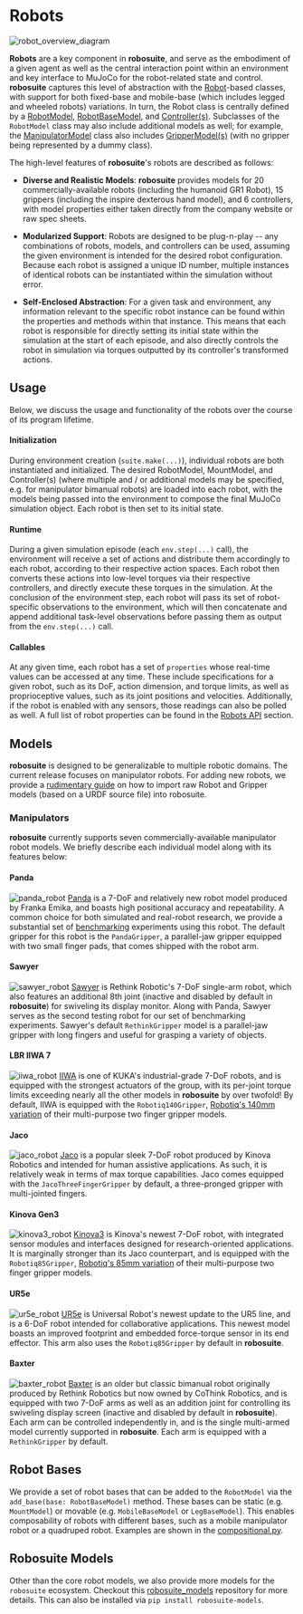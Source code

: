 # Robots

![robot_overview_diagram](../images/robot_module.png)

**Robots** are a key component in **robosuite**, and serve as the embodiment of a given agent as well as the central interaction point within an environment and key interface to MuJoCo for the robot-related state and control. **robosuite** captures this level of abstraction with the [Robot](../simulation/robot)-based classes, with support for both fixed-base and mobile-base (which includes legged and wheeled robots) variations. In turn, the Robot class is centrally defined by a [RobotModel](../modeling/robot_model), [RobotBaseModel](../modeling/robot_model.html#base-model), and [Controller(s)](../simulation/controller). Subclasses of the `RobotModel` class may also include additional models as well; for example, the [ManipulatorModel](../modeling/robot_model.html#manipulator-model) class also includes [GripperModel(s)](../modeling/robot_model.html#gripper-model) (with no gripper being represented by a dummy class).

The high-level features of **robosuite**'s robots are described as follows:

* **Diverse and Realistic Models**: **robosuite** provides models for 20 commercially-available robots (including the humanoid GR1 Robot), 15 grippers (including the inspire dexterous hand model), and 6 controllers, with model properties either taken directly from the company website or raw spec sheets.

* **Modularized Support**: Robots are designed to be plug-n-play -- any combinations of robots, models, and controllers can be used, assuming the given environment is intended for the desired robot configuration. Because each robot is assigned a unique ID number, multiple instances of identical robots can be instantiated within the simulation without error.

* **Self-Enclosed Abstraction**: For a given task and environment, any information relevant to the specific robot instance can be found within the properties and methods within that instance. This means that each robot is responsible for directly setting its initial state within the simulation at the start of each episode, and also directly controls the robot in simulation via torques outputted by its controller's transformed actions.


## Usage
Below, we discuss the usage and functionality of the robots over the course of its program lifetime.

#### Initialization
During environment creation (`suite.make(...)`), individual robots are both instantiated and initialized. The desired RobotModel, MountModel, and Controller(s) (where multiple and / or additional models may be specified, e.g. for manipulator bimanual robots) are loaded into each robot, with the models being passed into the environment to compose the final MuJoCo simulation object. Each robot is then set to its initial state.

#### Runtime
During a given simulation episode (each `env.step(...)` call), the environment will receive a set of actions and distribute them accordingly to each robot, according to their respective action spaces. Each robot then converts these actions into low-level torques via their respective controllers, and directly execute these torques in the simulation. At the conclusion of the environment step, each robot will pass its set of robot-specific observations to the environment, which will then concatenate and append additional task-level observations before passing them as output from the `env.step(...)` call.

#### Callables
At any given time, each robot has a set of `properties` whose real-time values can be accessed at any time. These include specifications for a given robot, such as its DoF, action dimension, and torque limits, as well as proprioceptive values, such as its joint positions and velocities. Additionally, if the robot is enabled with any sensors, those readings can also be polled as well. A full list of robot properties can be found in the [Robots API](../simulation/robot) section.


## Models
**robosuite** is designed to be generalizable to multiple robotic domains. The current release focuses on manipulator robots. For adding new robots, we provide a [rudimentary guide](https://docs.google.com/document/d/1bSUKkpjmbKqWyV5Oc7_4VL4FGKAQZx8aWm_nvlmTVmE/edit?usp=sharing) on how to import raw Robot and Gripper models (based on a URDF source file) into robosuite.

### Manipulators
**robosuite** currently supports seven commercially-available manipulator robot models. We briefly describe each individual model along with its features below:

#### Panda
![panda_robot](../images/models/robot_model_Panda.png)
[Panda](https://www.franka.de/technology) is a 7-DoF and relatively new robot model produced by Franka Emika, and boasts high positional accuracy and repeatability. A common choice for both simulated and real-robot research, we provide a substantial set of [benchmarking](../algorithms/benchmarking) experiments using this robot. The default gripper for this robot is the `PandaGripper`, a parallel-jaw gripper equipped with two small finger pads, that comes shipped with the robot arm.

#### Sawyer
![sawyer_robot](../images/models/robot_model_Sawyer.png)
[Sawyer](https://www.rethinkrobotics.com/sawyer) is Rethink Robotic's 7-DoF single-arm robot, which also features an additional 8th joint (inactive and disabled by default in **robosuite**) for swiveling its display monitor. Along with Panda, Sawyer serves as the second testing robot for our set of benchmarking experiments. Sawyer's default `RethinkGripper` model is a parallel-jaw gripper with long fingers and useful for grasping a variety of objects.

#### LBR IIWA 7
![iiwa_robot](../images/models/robot_model_IIWA.png)
[IIWA](https://www.kuka.com/en-us/products/robotics-systems/industrial-robots/lbr-iiwa) is one of KUKA's industrial-grade 7-DoF robots, and is equipped with the strongest actuators of the group, with its per-joint torque limits exceeding nearly all the other models in **robosuite** by over twofold! By default, IIWA is equipped with the `Robotiq140Gripper`, [Robotiq's 140mm variation](https://robotiq.com/products/2f85-140-adaptive-robot-gripper) of their multi-purpose two finger gripper models.

#### Jaco
![jaco_robot](../images/models/robot_model_Jaco.png)
[Jaco](https://www.kinovarobotics.com/en/products/assistive-technologies/kinova-jaco-assistive-robotic-arm) is a popular sleek 7-DoF robot produced by Kinova Robotics and intended for human assistive applications. As such, it is relatively weak in terms of max torque capabilities. Jaco comes equipped with the `JacoThreeFingerGripper` by default, a three-pronged gripper with multi-jointed fingers.

#### Kinova Gen3
![kinova3_robot](../images/models/robot_model_Kinova3.png)
[Kinova3](https://www.kinovarobotics.com/en/products/gen3-robot) is Kinova's newest 7-DoF robot, with integrated sensor modules and interfaces designed for research-oriented applications. It is marginally stronger than its Jaco counterpart, and is equipped with the `Robotiq85Gripper`, [Robotiq's 85mm variation](https://robotiq.com/products/2f85-140-adaptive-robot-gripper) of their multi-purpose two finger gripper models.

#### UR5e
![ur5e_robot](../images/models/robot_model_UR5e.png)
[UR5e](https://www.universal-robots.com/products/ur5-robot/) is Universal Robot's newest update to the UR5 line, and is a 6-DoF robot intended for collaborative applications. This newest model boasts an improved footprint and embedded force-torque sensor in its end effector. This arm also uses the `Robotiq85Gripper` by default in **robosuite**.

#### Baxter
![baxter_robot](../images/models/robot_model_Baxter.png)
[Baxter](http://collabrobots.com/about-baxter-robot/) is an older but classic bimanual robot originally produced by Rethink Robotics but now owned by CoThink Robotics, and is equipped with two 7-DoF arms as well as an addition joint for controlling its swiveling display screen (inactive and disabled by default in **robosuite**). Each arm can be controlled independently in, and is the single multi-armed model currently supported in **robosuite**. Each arm is equipped with a `RethinkGripper` by default.

## Robot Bases

We provide a set of robot bases that can be added to the `RobotModel` via the `add_base(base: RobotBaseModel)` method. These bases can be static (e.g. `MountModel`) or movable (e.g. `MobileBaseModel` or `LegBaseModel`). This enables composability of robots with different bases, such as a mobile manipulator robot or a quadruped robot. Examples are shown in the [compositional.py](robosuite/models/robots/compositional.py).


## Robosuite Models

Other than the core robot models, we also provide more models for the `robosuite` ecosystem. Checkout this [robosuite_models](https://github.com/ARISE-Initiative/robosuite_models) repository for more details. This can also be installed via `pip install robosuite-models`.

